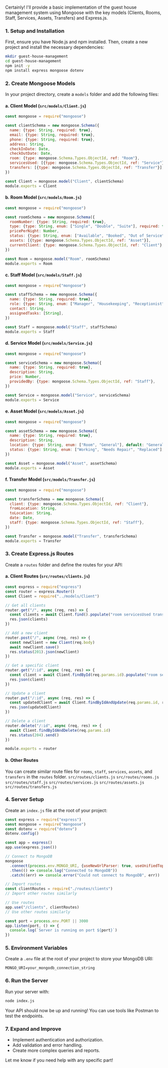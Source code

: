 Certainly! I'll provide a basic implementation of the guest house management system using Mongoose with the key models (Clients, Rooms, Staff, Services, Assets, Transfers) and Express.js.

### 1. **Setup and Installation**

First, ensure you have Node.js and npm installed. Then, create a new project and install the necessary dependencies:

```bash
mkdir guest-house-management
cd guest-house-management
npm init -y
npm install express mongoose dotenv
```

### 2. **Create Mongoose Models**

In your project directory, create a `models` folder and add the following files:

#### a. **Client Model (`src/models/Client.js`)**

```javascript
const mongoose = require("mongoose")

const clientSchema = new mongoose.Schema({
  name: {type: String, required: true},
  email: {type: String, required: true},
  phone: {type: String, required: true},
  address: String,
  checkInDate: Date,
  checkOutDate: Date,
  room: {type: mongoose.Schema.Types.ObjectId, ref: "Room"},
  servicesUsed: [{type: mongoose.Schema.Types.ObjectId, ref: "Service"}],
  transfers: [{type: mongoose.Schema.Types.ObjectId, ref: "Transfer"}],
})

const Client = mongoose.model("Client", clientSchema)
module.exports = Client
```

#### b. **Room Model (`src/models/Room.js`)**

```javascript
const mongoose = require("mongoose")

const roomSchema = new mongoose.Schema({
  roomNumber: {type: String, required: true},
  type: {type: String, enum: ["Single", "Double", "Suite"], required: true},
  pricePerNight: Number,
  status: {type: String, enum: ["Available", "Booked", "Out of Service"], default: "Available"},
  assets: [{type: mongoose.Schema.Types.ObjectId, ref: "Asset"}],
  currentClient: {type: mongoose.Schema.Types.ObjectId, ref: "Client"},
})

const Room = mongoose.model("Room", roomSchema)
module.exports = Room
```

#### c. **Staff Model (`src/models/Staff.js`)**

```javascript
const mongoose = require("mongoose")

const staffSchema = new mongoose.Schema({
  name: {type: String, required: true},
  role: {type: String, enum: ["Manager", "Housekeeping", "Receptionist"], required: true},
  contact: String,
  assignedTasks: [String],
})

const Staff = mongoose.model("Staff", staffSchema)
module.exports = Staff
```

#### d. **Service Model (`src/models/Service.js`)**

```javascript
const mongoose = require("mongoose")

const serviceSchema = new mongoose.Schema({
  name: {type: String, required: true},
  description: String,
  price: Number,
  providedBy: {type: mongoose.Schema.Types.ObjectId, ref: "Staff"},
})

const Service = mongoose.model("Service", serviceSchema)
module.exports = Service
```

#### e. **Asset Model (`src/models/Asset.js`)**

```javascript
const mongoose = require("mongoose")

const assetSchema = new mongoose.Schema({
  name: {type: String, required: true},
  description: String,
  location: {type: String, enum: ["Room", "General"], default: "General"},
  status: {type: String, enum: ["Working", "Needs Repair", "Replaced"], default: "Working"},
})

const Asset = mongoose.model("Asset", assetSchema)
module.exports = Asset
```

#### f. **Transfer Model (`src/models/Transfer.js`)**

```javascript
const mongoose = require("mongoose")

const transferSchema = new mongoose.Schema({
  client: {type: mongoose.Schema.Types.ObjectId, ref: "Client"},
  fromLocation: String,
  toLocation: String,
  date: Date,
  staff: {type: mongoose.Schema.Types.ObjectId, ref: "Staff"},
})

const Transfer = mongoose.model("Transfer", transferSchema)
module.exports = Transfer
```

### 3. **Create Express.js Routes**

Create a `routes` folder and define the routes for your API:

#### a. **Client Routes (`src/routes/clients.js`)**

```javascript
const express = require("express")
const router = express.Router()
const Client = require("../models/Client")

// Get all clients
router.get("/", async (req, res) => {
  const clients = await Client.find().populate("room servicesUsed transfers")
  res.json(clients)
})

// Add a new client
router.post("/", async (req, res) => {
  const newClient = new Client(req.body)
  await newClient.save()
  res.status(201).json(newClient)
})

// Get a specific client
router.get("/:id", async (req, res) => {
  const client = await Client.findById(req.params.id).populate("room servicesUsed transfers")
  res.json(client)
})

// Update a client
router.put("/:id", async (req, res) => {
  const updatedClient = await Client.findByIdAndUpdate(req.params.id, req.body, {new: true})
  res.json(updatedClient)
})

// Delete a client
router.delete("/:id", async (req, res) => {
  await Client.findByIdAndDelete(req.params.id)
  res.status(204).send()
})

module.exports = router
```

#### b. **Other Routes**

You can create similar route files for `rooms`, `staff`, `services`, `assets`, and `transfers` in the `routes` folder.
`src/routes/clients.js`
`src/routes/rooms.js`
`src/routes/staff.js`
`src/routes/services.js`
`src/routes/assets.js`
`src/routes/transfers.js`

### 4. **Server Setup**

Create an `index.js` file at the root of your project:

```javascript
const express = require("express")
const mongoose = require("mongoose")
const dotenv = require("dotenv")
dotenv.config()

const app = express()
app.use(express.json())

// Connect to MongoDB
mongoose
  .connect(process.env.MONGO_URI, {useNewUrlParser: true, useUnifiedTopology: true})
  .then(() => console.log("Connected to MongoDB"))
  .catch((err) => console.error("Could not connect to MongoDB", err))

// Import routes
const clientRoutes = require("./routes/clients")
// Import other routes similarly

// Use routes
app.use("/clients", clientRoutes)
// Use other routes similarly

const port = process.env.PORT || 3000
app.listen(port, () => {
  console.log(`Server is running on port ${port}`)
})
```

### 5. **Environment Variables**

Create a `.env` file at the root of your project to store your MongoDB URI:

```
MONGO_URI=your_mongodb_connection_string
```

### 6. **Run the Server**

Run your server with:

```bash
node index.js
```

Your API should now be up and running! You can use tools like Postman to test the endpoints.

### 7. **Expand and Improve**

- Implement authentication and authorization.
- Add validation and error handling.
- Create more complex queries and reports.

Let me know if you need help with any specific part!
